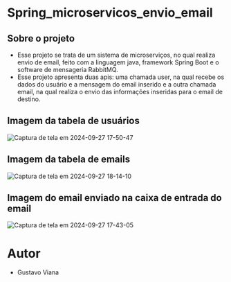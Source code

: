 # Spring_microservicos_envio_email

## Sobre o projeto
- Esse projeto se trata de um sistema de microserviços, no qual realiza envio de email, feito com a linguagem java, framework Spring Boot e o software de mensageria RabbitMQ.
- Esse projeto apresenta duas apis: uma chamada user, na qual recebe os dados do usuário e a mensagem do email inserido e a outra chamada email, na qual realiza o envio das informações inseridas para o email de destino.

## Imagem da tabela de usuários
![Captura de tela em 2024-09-27 17-50-47](https://github.com/user-attachments/assets/9b843e07-61eb-485a-bc5b-a0f5b724f96f)

## Imagem da tabela de emails
![Captura de tela em 2024-09-27 18-14-10](https://github.com/user-attachments/assets/2be58bfa-0a7c-4c57-8d63-52f8c0e9cafd)

## Imagem do email enviado na caixa de entrada do email
![Captura de tela em 2024-09-27 17-43-05](https://github.com/user-attachments/assets/5907a0f9-c2bc-42e1-8138-a3328ebf78ec)

# Autor 
- Gustavo Viana

